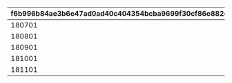 |f6b996b84ae3b6e47ad0ad40c404354bcba9699f30cf86e882ca50f468b8ebea|c5a71d7c30da5859e3257701e909f2af01e1434a904094f857eda638d3c23337|f93dcc53cf1f5163dbd26e2c6bb52af84eba973eb712dbd8858e27b4f31865e2|bb2544c9601e7268af4d5d87fd5d8bc09ce0009dfc12fe8f8a91bfc2ebf30ffb|be3a393e6e5a973222da307956bef262d634b0d71dabab29fd44cfaf89c0b57c|e477ea70f96380de52355d81363a4c4859c760761670529a297e397736841760|
| --- | --- | --- | --- | --- | --- |
|180701|vo_cmn_180711_mypage_001|||vo_cmn_180811_mypage_004||
|180801|vo_cmn_180811_mypage_001||vo_cmn_180811_mypage_007|vo_cmn_180811_mypage_004||
|180901|vo_cmn_180911_mypage_001|||vo_cmn_180911_mypage_004||
|181001|vo_cmn_181011_mypage_001|||vo_cmn_181011_mypage_004||
|181101|vo_cmn_181111_mypage_001|||vo_cmn_181111_mypage_004||